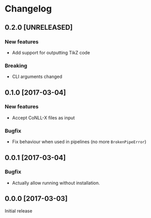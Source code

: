 Changelog
=========

## 0.2.0 [UNRELEASED]
### New features
  - Add support for outputting TikZ code

### Breaking
  - CLI arguments changed

## 0.1.0 [2017-03-04]
### New features
  - Accept CoNLL-X files as input

### Bugfix
  - Fix behaviour when used in pipelines  (no more `BrokenPipeError`)

## 0.0.1 [2017-03-04]
### Bugfix
  - Actually allow running without installation.

## 0.0.0 [2017-03-03]
Initial release
